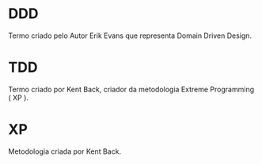# DDD
Termo criado pelo Autor Erik Evans que representa Domain Driven Design.

# TDD
Termo criado por Kent Back, criador da metodologia Extreme Programming ( XP ).

# XP    
Metodologia criada por Kent Back.
